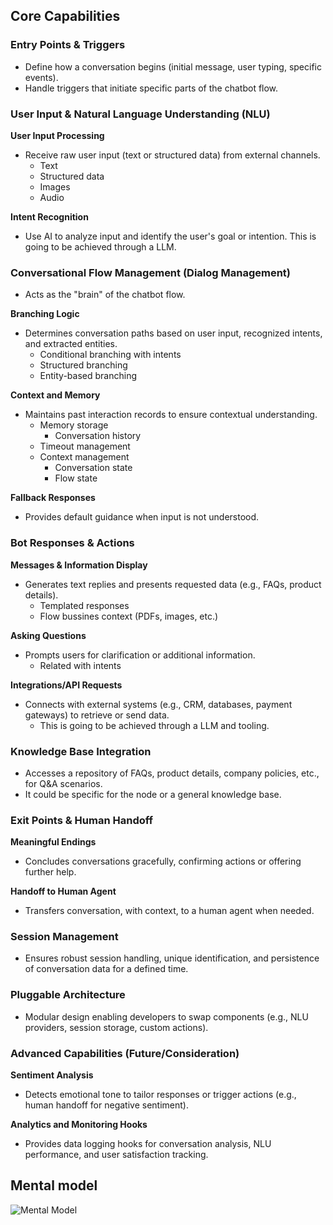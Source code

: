 ## Core Capabilities

### Entry Points & Triggers
- Define how a conversation begins (initial message, user typing, specific events).
- Handle triggers that initiate specific parts of the chatbot flow.

### User Input & Natural Language Understanding (NLU)

**User Input Processing**
- Receive raw user input (text or structured data) from external channels.
    - Text
    - Structured data
    - Images
    - Audio

**Intent Recognition**
- Use AI to analyze input and identify the user's goal or intention. This is going to be achieved through a LLM.

### Conversational Flow Management (Dialog Management)
- Acts as the "brain" of the chatbot flow.

**Branching Logic**
- Determines conversation paths based on user input, recognized intents, and extracted entities.
    - Conditional branching with intents
    - Structured branching
    - Entity-based branching

**Context and Memory**
- Maintains past interaction records to ensure contextual understanding.
    - Memory storage
        - Conversation history
    - Timeout management
    - Context management
        - Conversation state
        - Flow state

**Fallback Responses**
- Provides default guidance when input is not understood.

<!-- **Filters**
- Applies rules to tailor responses based on user data or interaction history. -->

### Bot Responses & Actions

**Messages & Information Display**
- Generates text replies and presents requested data (e.g., FAQs, product details).
    - Templated responses
    - Flow bussines context (PDFs, images, etc.)

**Asking Questions**
- Prompts users for clarification or additional information.
    - Related with intents

**Integrations/API Requests**
- Connects with external systems (e.g., CRM, databases, payment gateways) to retrieve or send data.
    - This is going to be achieved through a LLM and tooling.

### Knowledge Base Integration

- Accesses a repository of FAQs, product details, company policies, etc., for Q&A scenarios.
- It could be specific for the node or a general knowledge base.

### Exit Points & Human Handoff

**Meaningful Endings**
- Concludes conversations gracefully, confirming actions or offering further help.

**Handoff to Human Agent**
- Transfers conversation, with context, to a human agent when needed.

### Session Management
- Ensures robust session handling, unique identification, and persistence of conversation data for a defined time.

### Pluggable Architecture
- Modular design enabling developers to swap components (e.g., NLU providers, session storage, custom actions).

### Advanced Capabilities (Future/Consideration)

**Sentiment Analysis**
- Detects emotional tone to tailor responses or trigger actions (e.g., human handoff for negative sentiment).

<!-- **Multi-Language Support**
- Supports handling and responding in multiple languages. -->

<!-- **Generative AI Integration**
- Optionally integrates LLMs for more dynamic responses alongside templated ones. -->

**Analytics and Monitoring Hooks**
- Provides data logging hooks for conversation analysis, NLU performance, and user satisfaction tracking.



## Mental model
![Mental Model](images/mental-model.png)